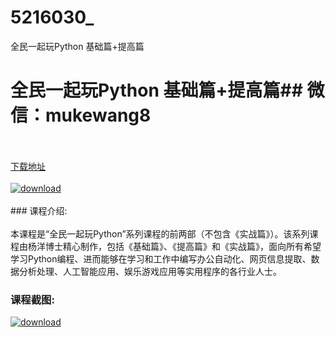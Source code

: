 # 5216030_
全民一起玩Python 基础篇+提高篇
# 全民一起玩Python 基础篇+提高篇## 微信：mukewang8
<br/></br>[下载地址](http://www.36tz.cn/article/5216030 "下载地址")
<br/></br>[![download](http://36tz.cn/muke_img/2020_11_2-18-300x203.png "下载地址")](http://www.36tz.cn/article/5216030 "下载地址")
<br/></br>### 课程介绍:<br/></br>本课程是“全民一起玩Python”系列课程的前两部（不包含《实战篇》）。该系列课程由杨洋博士精心制作，包括《基础篇》、《提高篇》和《实战篇》，面向所有希望学习Python编程、进而能够在学习和工作中编写办公自动化、网页信息提取、数据分析处理、人工智能应用、娱乐游戏应用等实用程序的各行业人士。

### 课程截图:
[![download](http://36tz.cn/muke_img/2020_11_1-18.png "下载地址")](http://www.36tz.cn/article/5216030 "下载地址")
